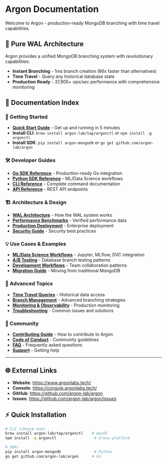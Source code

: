 # Argon Documentation

Welcome to Argon - production-ready MongoDB branching with time travel capabilities.

## 🚀 **Pure WAL Architecture**

Argon provides a unified MongoDB branching system with revolutionary capabilities:

- **Instant Branching** - 1ms branch creation (86x faster than alternatives)
- **Time Travel** - Query any historical database state  
- **Production Ready** - 37,905+ ops/sec performance with comprehensive monitoring

## 📖 **Documentation Index**

### **🚀 Getting Started**
- [**Quick Start Guide**](./QUICK_START.md) - Get up and running in 5 minutes
- **Install CLI**: `brew install argon-lab/tap/argonctl` or `npm install -g argonctl`
- **Install SDK**: `pip install argon-mongodb` or `go get github.com/argon-lab/argon`

### **🛠️ Developer Guides**
- [**Go SDK Reference**](./GO_SDK.md) - Production-ready Go integration
- [**Python SDK Reference**](./PYTHON_SDK.md) - ML/Data Science workflows
- [**CLI Reference**](./CLI_REFERENCE.md) - Complete command documentation
- [**API Reference**](./API_REFERENCE.md) - REST API endpoints

### **🏗️ Architecture & Design**
- [**WAL Architecture**](./WAL_ARCHITECTURE_DIAGRAM.md) - How the WAL system works
- [**Performance Benchmarks**](./PERFORMANCE.md) - Verified performance data
- [**Production Deployment**](./PRODUCTION_DEPLOYMENT_GUIDE.md) - Enterprise deployment
- [**Security Guide**](./SECURITY.md) - Security best practices

### **💡 Use Cases & Examples**
- [**ML/Data Science Workflows**](./ML_INTEGRATIONS.md) - Jupyter, MLflow, DVC integration
- [**A/B Testing**](./AB_TESTING.md) - Database branch testing patterns
- [**Development Workflows**](./DEV_WORKFLOWS.md) - Team collaboration patterns
- [**Migration Guide**](./MIGRATION.md) - Moving from traditional MongoDB

### **🔧 Advanced Topics**
- [**Time Travel Queries**](./TIME_TRAVEL.md) - Historical data access
- [**Branch Management**](./BRANCH_MANAGEMENT.md) - Advanced branching strategies
- [**Monitoring & Observability**](./MONITORING.md) - Production monitoring
- [**Troubleshooting**](./TROUBLESHOOTING.md) - Common issues and solutions

### **🤝 Community**
- [**Contributing Guide**](../CONTRIBUTING.md) - How to contribute to Argon
- [**Code of Conduct**](./CODE_OF_CONDUCT.md) - Community guidelines
- [**FAQ**](./FAQ.md) - Frequently asked questions
- [**Support**](./SUPPORT.md) - Getting help

---

## 🌐 **External Links**
- **Website**: https://www.argonlabs.tech/
- **Console**: https://console.argonlabs.tech/
- **GitHub**: https://github.com/argon-lab/argon
- **Issues**: https://github.com/argon-lab/argon/issues

## ⚡ **Quick Installation**
```bash
# CLI (choose one)
brew install argon-lab/tap/argonctl    # macOS
npm install -g argonctl                 # Cross-platform

# SDKs
pip install argon-mongodb               # Python
go get github.com/argon-lab/argon      # Go
```